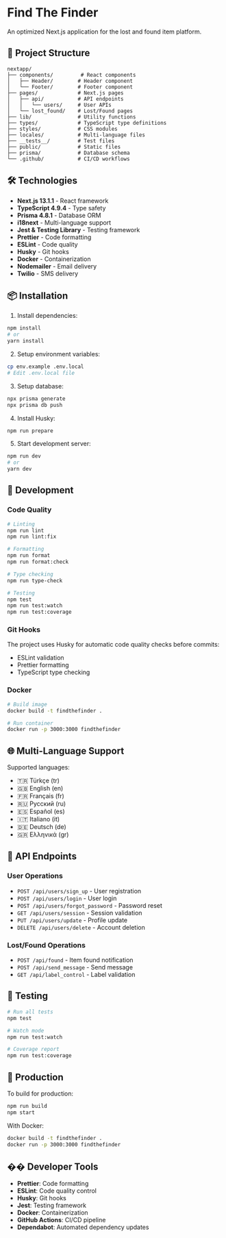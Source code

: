# Find The Finder

An optimized Next.js application for the lost and found item platform.

## 🚀 Project Structure

```
nextapp/
├── components/         # React components
│   ├── Header/        # Header component
│   └── Footer/        # Footer component
├── pages/             # Next.js pages
│   ├── api/           # API endpoints
│   │   └── users/     # User APIs
│   └── lost_found/    # Lost/Found pages
├── lib/               # Utility functions
├── types/             # TypeScript type definitions
├── styles/            # CSS modules
├── locales/           # Multi-language files
├── __tests__/         # Test files
├── public/            # Static files
├── prisma/            # Database schema
└── .github/           # CI/CD workflows
```

## 🛠️ Technologies

- **Next.js 13.1.1** - React framework
- **TypeScript 4.9.4** - Type safety
- **Prisma 4.8.1** - Database ORM
- **i18next** - Multi-language support
- **Jest & Testing Library** - Testing framework
- **Prettier** - Code formatting
- **ESLint** - Code quality
- **Husky** - Git hooks
- **Docker** - Containerization
- **Nodemailer** - Email delivery
- **Twilio** - SMS delivery

## 📦 Installation

1. Install dependencies:

```bash
npm install
# or
yarn install
```

2. Setup environment variables:

```bash
cp env.example .env.local
# Edit .env.local file
```

3. Setup database:

```bash
npx prisma generate
npx prisma db push
```

4. Install Husky:

```bash
npm run prepare
```

5. Start development server:

```bash
npm run dev
# or
yarn dev
```

## 🔧 Development

### Code Quality

```bash
# Linting
npm run lint
npm run lint:fix

# Formatting
npm run format
npm run format:check

# Type checking
npm run type-check

# Testing
npm test
npm run test:watch
npm run test:coverage
```

### Git Hooks

The project uses Husky for automatic code quality checks before commits:

- ESLint validation
- Prettier formatting
- TypeScript type checking

### Docker

```bash
# Build image
docker build -t findthefinder .

# Run container
docker run -p 3000:3000 findthefinder
```

## 🌐 Multi-Language Support

Supported languages:

- 🇹🇷 Türkçe (tr)
- 🇬🇧 English (en)
- 🇫🇷 Français (fr)
- 🇷🇺 Русский (ru)
- 🇪🇸 Español (es)
- 🇮🇹 Italiano (it)
- 🇩🇪 Deutsch (de)
- 🇬🇷 Ελληνικά (gr)

## 📝 API Endpoints

### User Operations

- `POST /api/users/sign_up` - User registration
- `POST /api/users/login` - User login
- `POST /api/users/forgot_password` - Password reset
- `GET /api/users/session` - Session validation
- `PUT /api/users/update` - Profile update
- `DELETE /api/users/delete` - Account deletion

### Lost/Found Operations

- `POST /api/found` - Item found notification
- `POST /api/send_message` - Send message
- `GET /api/label_control` - Label validation

## 🧪 Testing

```bash
# Run all tests
npm test

# Watch mode
npm run test:watch

# Coverage report
npm run test:coverage
```

## 🚀 Production

To build for production:

```bash
npm run build
npm start
```

With Docker:

```bash
docker build -t findthefinder .
docker run -p 3000:3000 findthefinder
```

## �� Developer Tools

- **Prettier**: Code formatting
- **ESLint**: Code quality control
- **Husky**: Git hooks
- **Jest**: Testing framework
- **Docker**: Containerization
- **GitHub Actions**: CI/CD pipeline
- **Dependabot**: Automated dependency updates
